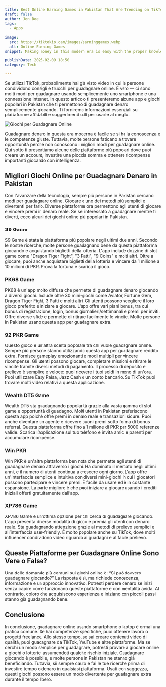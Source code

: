 ```yaml
---
title: Best Online Earning Games in Pakistan That Are Trending on TikTok
draft: false
author: Jon Doe 
tags:
  - Apps
  
image:
  src: https://tiktokio.cam/images/earninggames.webp
  alt: Online Earning Games
snippet: Making money in this modern era is easy with the proper knowledge and skills.

publishDate: 2025-02-09 18:50
category: Tech

---
```

Se utilizzi TikTok, probabilmente hai già visto video in cui le persone condividono consigli e trucchi per guadagnare online. È vero — ci sono molti modi per guadagnare usando semplicemente uno smartphone e una connessione internet. In questo articolo ti presenteremo alcune app e giochi popolari in Pakistan che ti permettono di guadagnare denaro semplicemente giocando. Ti forniremo informazioni essenziali su piattaforme affidabili e suggerimenti utili per usarle al meglio.

![Giochi per Guadagnare Online](https://tiktokio.cam/images/earninggames.webp  "Giochi per Guadagnare Online")

Guadagnare denaro in questa era moderna è facile se si ha la conoscenza e le competenze giuste. Tuttavia, molte persone faticano a trovare opportunità perché non conoscono i migliori modi per guadagnare online. Qui sotto ti presentiamo alcune delle piattaforme più popolari dove puoi creare un account, investire una piccola somma e ottenere ricompense importanti giocando con intelligenza.

## Migliori Giochi Online per Guadagnare Denaro in Pakistan

Con l'avanzare della tecnologia, sempre più persone in Pakistan cercano modi per guadagnare online. Giocare è uno dei metodi più semplici e divertenti per farlo. Diverse piattaforme ora permettono agli utenti di giocare e vincere premi in denaro reale. Se sei interessato a guadagnare mentre ti diverti, ecco alcuni dei giochi online più popolari in Pakistan.

### S9 Game

S9 Game è stata la piattaforma più popolare negli ultimi due anni. Secondo le nostre ricerche, molte persone guadagnano bene da questa piattaforma giocando e acquistando biglietti della lotteria. L'app include dozzine di slot game come "Dragon Tiger Fight", "3 Patti", "9 Coins" e molti altri. Oltre a giocare, puoi anche acquistare biglietti della lotteria e vincere da 1 milione a 10 milioni di PKR. Prova la fortuna e scarica il gioco.

### PK68 Game

PK68 è un'app molto diffusa che permette di guadagnare denaro giocando a diversi giochi. Include oltre 30 mini-giochi come Aviator, Fortune Gem, Dragon Tiger Fight, 3 Patti e molti altri. Gli utenti possono scegliere il loro gioco preferito e iniziare a giocare. L'app offre vari piani bonus, tra cui bonus di registrazione, login, bonus giornalieri/settimanali e premi per inviti. Offre diverse sfide e permette di ritirare facilmente le vincite. Molte persone in Pakistan usano questa app per guadagnare extra.

### 92 PKR Game

Questo gioco è un'altra scelta popolare tra chi vuole guadagnare online. Sempre più persone stanno utilizzando questa app per guadagnare reddito extra. Fornisce gameplay emozionanti e modi multipli per vincere ricompense. Gli utenti possono giocare, completare missioni e ritirare le vincite tramite diversi metodi di pagamento. Il processo di deposito e prelievo è semplice e veloce: puoi ricevere i tuoi soldi in meno di un'ora. Puoi utilizzare Easy Paisa, Jazz Cash o un conto bancario. Su TikTok puoi trovare molti video relativi a questa applicazione.

### Wealth DT5 Game

Wealth DT5 sta guadagnando popolarità grazie alla vasta gamma di slot game e opportunità di guadagno. Molti utenti in Pakistan preferiscono questa app poiché offre premi in denaro reale e transazioni sicure. Puoi anche diventare un agente e ricevere buoni premi sotto forma di bonus referral. Questa piattaforma offre fino a 1 milione di PKR per 5000 referenze valide. Scarica l’applicazione sul tuo telefono e invita amici e parenti per accumulare ricompense.

### Win PKR

Win PKR è un'altra piattaforma ben nota che permette agli utenti di guadagnare denaro attraverso i giochi. Ha dominato il mercato negli ultimi anni, e il numero di utenti continua a crescere ogni giorno. L'app offre un'interfaccia semplice e intuitiva con diversi mini-giochi in cui i giocatori possono partecipare e vincere premi. È facile da usare ed è in costante espansione. La parte migliore è che puoi iniziare a giocare usando i crediti iniziali offerti gratuitamente dall’app.

### XP786 Game

XP786 Game è un'ottima opzione per chi cerca di guadagnare giocando. L’app presenta diverse modalità di gioco e premia gli utenti con denaro reale. Sta guadagnando attenzione grazie ai metodi di prelievo semplici e all’interfaccia user-friendly. È molto popolare anche su TikTok, dove molti influencer condividono video riguardo ai guadagni e al facile prelievo.

## Queste Piattaforme per Guadagnare Online Sono Vere o False?

Una delle domande più comuni sui giochi online è: “Si può davvero guadagnare giocando?” La risposta è sì, ma richiede conoscenza, informazione e un approccio innovativo. Potresti perdere denaro se inizi senza capire come funzionano queste piattaforme e con mentalità avida. Al contrario, coloro che acquisiscono esperienza e iniziano con piccoli passi stanno già guadagnando bene.

## Conclusione

In conclusione, guadagnare online usando smartphone o laptop è ormai una pratica comune. Se hai competenze specifiche, puoi ottenere lavoro o progetti freelance. Allo stesso tempo, se sai creare contenuti video di qualità, puoi guadagnare da TikTok, YouTube e altre piattaforme. Ma se cerchi un modo semplice per guadagnare, potresti provare a giocare online a giochi o lotterie, assumendoti qualche rischio iniziale. Guadagnare giocando è possibile, e molte persone in Pakistan ne stanno già beneficiando. Tuttavia, sii sempre cauto e fai le tue ricerche prima di investire tempo o denaro in qualsiasi piattaforma. Usati con saggezza, questi giochi possono essere un modo divertente per guadagnare extra durante il tempo libero.